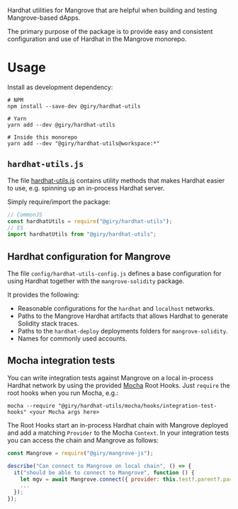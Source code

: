 Hardhat utilities for Mangrove that are helpful when building and testing Mangrove-based dApps.

The primary purpose of the package is to provide easy and consistent configuration and use of Hardhat in the Mangrove monorepo.

# Usage

Install as development dependency:

```
# NPM
npm install --save-dev @giry/hardhat-utils

# Yarn
yarn add --dev @giry/hardhat-utils

# Inside this monorepo
yarn add --dev "@giry/hardhat-utils@workspace:*"
```

## `hardhat-utils.js`

The file [hardhat-utils.js](hardhat-utils.js) contains utility methods that makes Hardhat easier to use, e.g. spinning up an in-process Hardhat server.

Simply require/import the package:

```javascript
// CommonJS
const hardhatUtils = require("@giry/hardhat-utils");
// ES
import hardhatUtils from "@giry/hardhat-utils";
```

## Hardhat configuration for Mangrove

The file `config/hardhat-utils-config.js` defines a base configuration for using Hardhat together with the `mangrove-solidity` package.

It provides the following:

- Reasonable configurations for the `hardhat` and `localhost` networks.
- Paths to the Mangrove Hardhat artifacts that allows Hardhat to generate Solidity stack traces.
- Paths to the `hardhat-deploy` deployments folders for `mangrove-solidity`.
- Names for commonly used accounts.

## Mocha integration tests

You can write integration tests against Mangrove on a local in-process Hardhat network by using the provided [Mocha](https://mochajs.org/) Root Hooks. Just `require` the root hooks when you run Mocha, e.g.:

```
mocha --require "@giry/hardhat-utils/mocha/hooks/integration-test-hooks" <your Mocha args here>
```

The Root Hooks start an in-process Hardhat chain with Mangrove deployed and add a matching `Provider` to the Mocha `Context`.
In your integration tests you can access the chain and Mangrove as follows:

```javascript
const Mangrove = require("@giry/mangrove-js");

describe("Can connect to Mangrove on local chain", () => {
  it("should be able to connect to Mangrove", function () {
    let mgv = await Mangrove.connect({ provider: this.test?.parent?.parent?.ctx.provider });
    ...
  });
});
```
